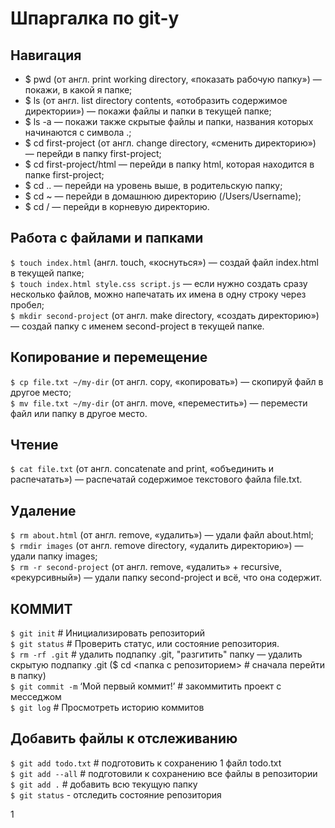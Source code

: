 # Шпаргалка по git-у

## **Навигация**

* $ pwd (от англ. print working directory, «показать рабочую папку») — покажи, в какой я папке;<br>
* $ ls (от англ. list directory contents, «отобразить содержимое директории») — покажи файлы и папки в текущей папке;<br>
* $ ls -a — покажи также скрытые файлы и папки, названия которых начинаются с символа .;<br>
* $ cd first-project (от англ. change directory, «сменить директорию») — перейди в папку first-project;<br>
* $ cd first-project/html — перейди в папку html, которая находится в папке first-project;<br>
* $ cd .. — перейди на уровень выше, в родительскую папку;<br>
* $ cd ~ — перейди в домашнюю директорию (/Users/Username);<br>
* $ cd / — перейди в корневую директорию.<br>

## **Работа с файлами и папками**

`$ touch index.html` (англ. touch, «коснуться») — создай файл index.html в текущей папке;<br>
`$ touch index.html style.css script.js` — если нужно создать сразу несколько файлов, можно напечатать их имена в одну строку через пробел;<br>
`$ mkdir second-project` (от англ. make directory, «создать директорию») — создай папку с именем second-project в текущей папке.<br>

## **Копирование и перемещение**
`$ cp file.txt ~/my-dir` (от англ. copy, «копировать») — скопируй файл в другое место;<br>
`$ mv file.txt ~/my-dir` (от англ. move, «переместить») — перемести файл или папку в другое место.<br>


## **Чтение**
`$ cat file.txt` (от англ. concatenate and print, «объединить и распечатать») — распечатай содержимое текстового файла file.txt.<br>


## **Удаление**
`$ rm about.html` (от англ. remove, «удалить») — удали файл about.html;<br>
`$ rmdir images` (от англ. remove directory, «удалить директорию») — удали папку images;<br>
`$ rm -r second-project` (от англ. remove, «удалить» + recursive, «рекурсивный») — удали папку second-project и всё, что она содержит.<br>


## **КОММИТ**

`$ git init` # Инициализировать репозиторий<br>
`$ git status` # Проверить статус, или состояние репозитория.<br>
`$ rm -rf .git` # удалить подпапку .git, "разгитить" папку — удалить скрытую подпапку .git ($ cd <папка с репозиторием> # сначала перейти в папку)<br>
`$ git commit -m` ‘Мой первый коммит!’ # закоммитить проект с месседжом<br>
`$ git log` # Просмотреть историю коммитов<br>


## **Добавить файлы к отслеживанию**

`$ git add todo.txt` # подготовить к сохранению 1 файл todo.txt<br>
`$ git add --all` # подготовили к сохранению все файлы в репозитории<br>
`$ git add .` # добавить всю текущую папку<br>
`$ git status` - отследить состояние репозитория <br>


1

